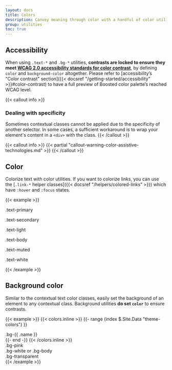 ```yaml
---
layout: docs
title: Colors
description: Convey meaning through color with a handful of color utility classes. Includes support for styling links with hover states, too.
group: utilities
toc: true
---
```


## Accessibility

When using `.text-*` and `.bg-*` utilities, **contrasts are locked to ensure they meet [WCAG 2.0 accessibility standards for color contrast](https://www.w3.org/TR/UNDERSTANDING-WCAG20/visual-audio-contrast-contrast.html)**, by defining `color` and `background-color` altogether. Please refer to [accessibility’s "Color contrast" section]({{< docsref "/getting-started/accessibility" >}}#color-contrast) to have a full preview of Boosted color palette’s reached WCAG level.

{{< callout info >}}
### Dealing with specificity

Sometimes contextual classes cannot be applied due to the specificity of another selector. In some cases, a sufficient workaround is to wrap your element's content in a `<div>` with the class.
{{< /callout >}}

{{< callout info >}}
{{< partial "callout-warning-color-assistive-technologies.md" >}}
{{< /callout >}}

## Color

Colorize text with color utilities. If you want to colorize links, you can use the [`.link-*` helper classes]({{< docsref "/helpers/colored-links" >}}) which have `:hover` and `:focus` states.

<!-- Boosted mod -->
{{< example >}}
<p class="text-primary">.text-primary</p>
<p class="text-secondary">.text-secondary</p>
<p class="text-light">.text-light</p>
<p class="text-body">.text-body</p>
<p class="text-muted">.text-muted</p>
<p class="text-white bg-dark">.text-white</p>
{{< /example >}}
<!-- End mod -->

## Background color

Similar to the contextual text color classes, easily set the background of an element to any contextual class. Background utilities **do set `color`** to ensure contrasts.

{{< example >}}
{{< colors.inline >}}
{{- range (index $.Site.Data "theme-colors") }}
<div class="p-3 mb-2 font-weight-bold bg-{{ .name }}">.bg-{{ .name }}</div>
{{- end -}}
{{< /colors.inline >}}
<div class="p-3 mb-2 font-weight-bold bg-pink">.bg-pink</div>
<div class="p-3 mb-2 font-weight-bold bg-white">.bg-white or .bg-body</div>
<div class="p-3 mb-2 font-weight-bold bg-transparent">.bg-transparent</div>
{{< /example >}}

<!-- Boosted mod: no background gradient -->
